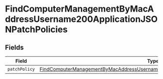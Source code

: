 # FindComputerManagementByMacAddressUsername200ApplicationJSONPatchPolicies


## Fields

| Field                                                                                                                                                                                                   | Type                                                                                                                                                                                                    | Required                                                                                                                                                                                                | Description                                                                                                                                                                                             |
| ------------------------------------------------------------------------------------------------------------------------------------------------------------------------------------------------------- | ------------------------------------------------------------------------------------------------------------------------------------------------------------------------------------------------------- | ------------------------------------------------------------------------------------------------------------------------------------------------------------------------------------------------------- | ------------------------------------------------------------------------------------------------------------------------------------------------------------------------------------------------------- |
| `patchPolicy`                                                                                                                                                                                           | [FindComputerManagementByMacAddressUsername200ApplicationJSONPatchPoliciesPatchPolicy](../../models/operations/findcomputermanagementbymacaddressusername200applicationjsonpatchpoliciespatchpolicy.md) | :heavy_minus_sign:                                                                                                                                                                                      | N/A                                                                                                                                                                                                     |